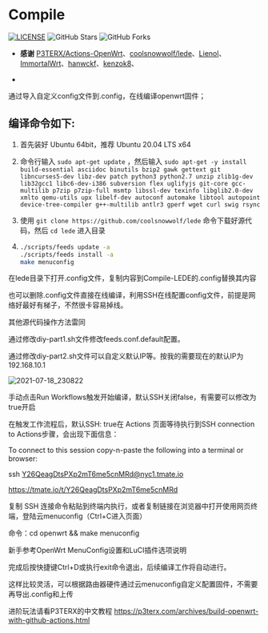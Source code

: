 # Compile

[![LICENSE](https://img.shields.io/github/license/mashape/apistatus.svg?style=flat-square&label=LICENSE)](https://github.com/Lancenas/actions-openwrt-helloworld/blob/master/LICENSE)
![GitHub Stars](https://img.shields.io/github/stars/Lancenas/actions-openwrt-helloworld.svg?style=flat-square&label=Stars&logo=github)
![GitHub Forks](https://img.shields.io/github/forks/Lancenas/actions-openwrt-helloworld.svg?style=flat-square&label=Forks&logo=github)

- **感谢** [P3TERX/Actions-OpenWrt](https://github.com/P3TERX/Actions-OpenWrt)、[coolsnowwolf/lede](https://github.com/coolsnowwolf/lede)、[Lienol](https://github.com/Lienol/openwrt)、[ImmortalWrt](https://github.com/immortalwrt/immortalwrt)、[hanwckf](https://github.com/hanwckf)、[kenzok8](https://github.com/kenzok8)、

- 

通过导入自定义config文件到.config，在线编译openwrt固件；

编译命令如下:
-
1. 首先装好 Ubuntu 64bit，推荐 Ubuntu 20.04 LTS x64

2. 命令行输入 `sudo apt-get update` ，然后输入
   `
   sudo apt-get -y install build-essential asciidoc binutils bzip2 gawk gettext git libncurses5-dev libz-dev patch python3 python2.7 unzip zlib1g-dev lib32gcc1 libc6-dev-i386 subversion flex uglifyjs git-core gcc-multilib p7zip p7zip-full msmtp libssl-dev texinfo libglib2.0-dev xmlto qemu-utils upx libelf-dev autoconf automake libtool autopoint device-tree-compiler g++-multilib antlr3 gperf wget curl swig rsync
   `

3. 使用 `git clone https://github.com/coolsnowwolf/lede` 命令下载好源代码，然后 `cd lede` 进入目录

4. ```bash
   ./scripts/feeds update -a
   ./scripts/feeds install -a
   make menuconfig
   ```
在lede目录下打开.config文件，复制内容到Compile-LEDE的.config替换其内容

也可以删除.config文件直接在线编译，利用SSH在线配置config文件，前提是网络好最好有梯子，不然很卡容易掉线。

其他源代码操作方法雷同

通过修改diy-part1.sh文件修改feeds.conf.default配置。

通过修改diy-part2.sh文件可以自定义默认IP等。按我的需要现在的默认IP为192.168.10.1

![2021-07-18_230822](https://user-images.githubusercontent.com/84278744/126072452-6103adc4-0e19-4816-a769-e67d15ee1c21.png)

手动点击Run Workflows触发开始编译，默认SSH关闭false，有需要可以修改为true开启

在触发工作流程后，默认SSH: true在 Actions 页面等待执行到SSH connection to Actions步骤，会出现下面信息：

To connect to this session copy-n-paste the following into a terminal or browser:

ssh Y26QeagDtsPXp2mT6me5cnMRd@nyc1.tmate.io

https://tmate.io/t/Y26QeagDtsPXp2mT6me5cnMRd

复制 SSH 连接命令粘贴到终端内执行，或者复制链接在浏览器中打开使用网页终端，登陆云menuconfig（Ctrl+C进入页面）

命令：cd openwrt && make menuconfig

新手参考OpenWrt MenuConfig设置和LuCI插件选项说明

完成后按快捷键Ctrl+D或执行exit命令退出，后续编译工作将自动进行。

这样比较灵活，可以根据路由器硬件通过云menuconfig自定义配置固件，不需要再导出.config和上传

进阶玩法请看P3TERX的中文教程
https://p3terx.com/archives/build-openwrt-with-github-actions.html
